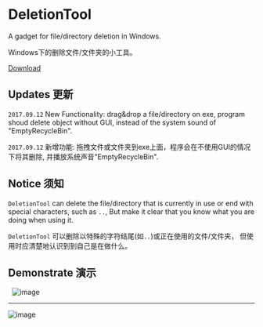 # DeletionTool
A gadget for file/directory deletion in Windows.

Windows下的删除文件/文件夹的小工具。


[Download](https://github.com/differentrain/DeletionTool/raw/master/src/DeletionTool/bin/Release/DeletionTool.zip)

## Updates 更新 

`2017.09.12`  New Functionality:  drag&drop a file/directory on exe, program shoud delete object without GUI, instead of the system sound of "EmptyRecycleBin".

`2017.09.12`  新增功能:  拖拽文件或文件夹到exe上面，程序会在不使用GUI的情况下将其删除, 并播放系统声音"EmptyRecycleBin".

## Notice 须知

`DeletionTool` can delete the file/directory that is currently in use or end with special characters, such as `..`, But make it clear that you know what you are doing when using it.

`DeletionTool` 可以删除以特殊的字符结尾(如`..`)或正在使用的文件/文件夹， 但使用时应清楚地认识到到自己是在做什么。

## Demonstrate 演示
 
![image](https://github.com/differentrain/DeletionTool/raw/master/imgs/11111.gif)
 
***

![image](https://github.com/differentrain/DeletionTool/raw/master/imgs/222.gif)


